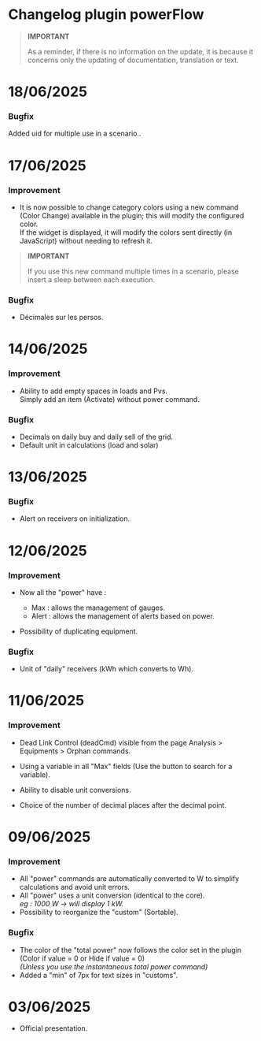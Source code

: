 # Changelog plugin powerFlow

>**IMPORTANT**
>
>As a reminder, if there is no information on the update, it is because it concerns only the updating of documentation, translation or text.

# 18/06/2025

### Bugfix

Added uid for multiple use in a scenario..

# 17/06/2025

### Improvement

  - It is now possible to change category colors using a new command (Color Change) available in the plugin; this will modify the configured color.<br>
  If the widget is displayed, it will modify the colors sent directly (in JavaScript) without needing to refresh it.<br>

  >**IMPORTANT**
  >
  > If you use this new command multiple times in a scenario, please insert a sleep between each execution.

### Bugfix

  - Décimales sur les persos.

# 14/06/2025

### Improvement

  - Ability to add empty spaces in loads and Pvs.<br>Simply add an item (Activate) without power command.

  ### Bugfix

  - Decimals on daily buy and daily sell of the grid.
  - Default unit in calculations (load and solar)

# 13/06/2025

### Bugfix

  - Alert on receivers on initialization.

# 12/06/2025

### Improvement

- Now all the "power" have :
  - Max : allows the management of gauges.
  - Alert : allows the management of alerts based on power.

- Possibility of duplicating equipment.

### Bugfix

  - Unit of "daily" receivers (kWh which converts to Wh).

# 11/06/2025

### Improvement

- Dead Link Control (deadCmd) visible from the page Analysis > Equipments > Orphan commands.

- Using a variable in all "Max" fields (Use the button to search for a variable).

- Ability to disable unit conversions.

- Choice of the number of decimal places after the decimal point.

# 09/06/2025

### Improvement

- All "power" commands are automatically converted to W to simplify calculations and avoid unit errors.
- All "power" uses a unit conversion (identical to the core).<br><i>eg : 1000 W -> will display 1 kW.</i>
- Possibility to reorganize the "custom" (Sortable).

### Bugfix

- The color of the "total power" now follows the color set in the plugin (Color if value = 0 or Hide if value = 0)<br>
<i>(Unless you use the instantaneous total power command)</i>
- Added a "min" of 7px for text sizes in "customs".

# 03/06/2025

- Official presentation.